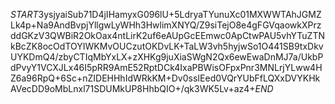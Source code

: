 $START$3ysjyaiSub71D4jIHamyxG096lU+5LdryaTYunuXc01MXWWTAhJGMZLk4p+Na9AndBvpjYllgwLyWHh3HwlimXNYQ/Z9siTejO8e4gFGVqaowkXPrzddGKzV3QWBiR2OkOax4ntLirK2uf6eAUpGcEEmwc0ApCtwPAU5vhYTuZTNkBcZK8ocOdTOYIWKMvOUCzutOKDvLK+TaLW3vh5hyjwSo1O441SB9txDkvUYKDmQ4/zbyCTIqMbYxLX+zXHKg9juXiaSWgN2Qx6ewEwaDnMJ7a/UkbPdPvyY1VCXJLx46I5pRR9AmE52RptDCk4IxaPBWisOFpxPnr3MNLrjYLww4HZ6a96RpQ+6Sc+nZIDEHHhIdWRkKM+Dv0ssIEed0VQrYUbFfLQXxDVYKHkAVecDD9oMbLnxl71SDUMkUP8HhbQIO+/qk3WK5Lv+az4+$END$